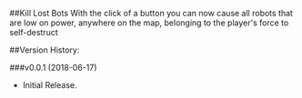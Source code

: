 ##Kill Lost Bots
With the click of a button you can now cause all robots that are low on power, anywhere on the map, belonging to the player's force to self-destruct

##Version History:

###v0.0.1 (2018-06-17)
* Initial Release.
